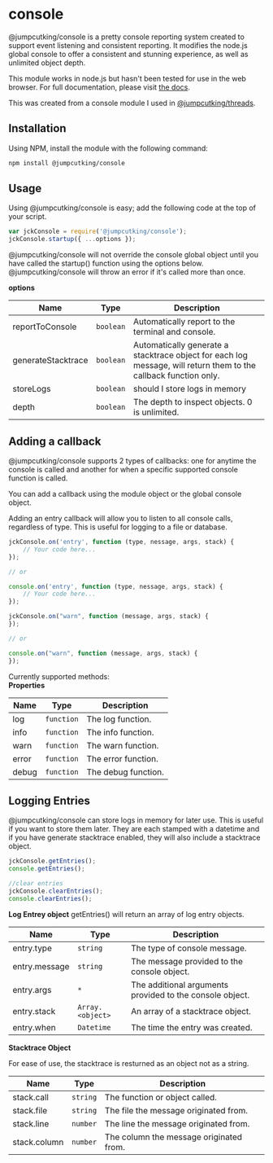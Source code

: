 # console
@jumpcutking/console is a pretty console reporting system created to support event listening and consistent reporting. It modifies the node.js global console to offer a consistent and stunning experience, as well as unlimited object depth.

This module works in node.js but hasn't been tested for use in the web browser. For full documentation, please visit [the docs](https://github.com/jumpcutking/console/blob/main/docs/index.js.md).

This was created from a console module I used in [@jumpcutking/threads](https://github.com/jumpcutking/threads#threads).

## Installation
Using NPM, install the module with the following command:
```bash
npm install @jumpcutking/console
```

## Usage
Using @jumpcutking/console is easy; add the following code at the top of your script.

```javascript
var jckConsole = require('@jumpcutking/console');
jckConsole.startup({ ...options });
```

@jumpcutking/console will not override the console global object until you have called the startup() function using the options below. @jumpcutking/console will throw an error if it's called more than once.

**options**

| Name | Type | Description |
| --- | --- | --- |
| reportToConsole | <code>boolean</code> | Automatically report to the terminal and console. |
| generateStacktrace | <code>boolean</code> | Automatically generate a stacktrace object for each log message, will return them to the callback function only. |
| storeLogs | <code>boolean</code> | should I store logs in memory |
| depth | <code>boolean</code> | The depth to inspect objects. 0 is unlimited. |

## Adding a callback
@jumpcutking/console supports 2 types of callbacks: one for anytime the console is called and another for when a specific supported console function is called.

You can add a callback using the module object or the global console object.

Adding an entry callback will allow you to listen to all console calls, regardless of type. This is useful for logging to a file or database.

```javascript
jckConsole.on('entry', function (type, nessage, args, stack) {
    // Your code here...
});

// or

console.on('entry', function (type, nessage, args, stack) {
    // Your code here...
});
```

```javascript
jckConsole.on("warn", function (message, args, stack) {
});

// or

console.on("warn", function (message, args, stack) {
});
```

Currently supported methods:  
**Properties**

| Name | Type | Description |
| --- | --- | --- |
| log | <code>function</code> | The log function. |
| info | <code>function</code> | The info function. |
| warn | <code>function</code> | The warn function. |
| error | <code>function</code> | The error function. |
| debug | <code>function</code> | The debug function. |

## Logging Entries
@jumpcutking/console can store logs in memory for later use. This is useful if you want to store them later. They are each stamped with a datetime and if you have generate stacktrace enabled, they will also include a stacktrace object.

```javascript
jckConsole.getEntries();
console.getEntries();

//clear entries
jckConsole.clearEntries();
console.clearEntries();
```

**Log Entrey object**
getEntries() will return an array of log entry objects.

| Name | Type | Description |
| --- | --- | --- |
| entry.type | <code>string</code> | The type of console message. |
| entry.message | <code>string</code> | The message provided to the console object. |
| entry.args | <code>\*</code> | The additional arguments provided to the console object. |
| entry.stack | <code>Array.&lt;object&gt;</code> | An array of a stacktrace object. |
| entry.when | <code>Datetime</code> | The time the entry was created. |


**Stacktrace Object**

For ease of use, the stacktrace is resturned as an object not as a string.

| Name | Type | Description |
| --- | --- | --- |
| stack.call | <code>string</code> | The function or object called. |
| stack.file | <code>string</code> | The file the message originated from. |
| stack.line | <code>number</code> | The line the message originated from. |
| stack.column | <code>number</code> | The column the message originated from. |

